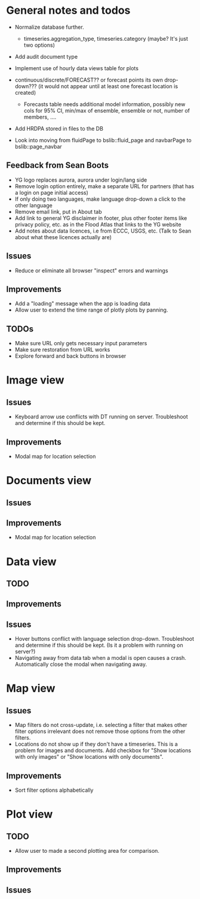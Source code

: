 # General notes and todos
- Normalize database further.
  - timeseries.aggregation_type, timeseries.category (maybe? It's just two options)
- Add audit document type
- Implement use of hourly data views table for plots
- continuous/discrete/FORECAST?? or forecast points its own drop-down??? (it would not appear until at least one forecast location is created)
  - Forecasts table needs additional model information, possibly new cols for 95% CI, min/max of ensemble, ensemble or not, number of members, ....
- Add HRDPA stored in files to the DB

- Look into moving from fluidPage to bslib::fluid_page and navbarPage to bslib::page_navbar

## Feedback from Sean Boots
- YG logo replaces aurora, aurora under login/lang side
- Remove login option entirely, make a separate URL for partners (that has a login on page initial access)
- If only doing two languages, make language drop-down a click to the other language
- Remove email link, put in About tab
- Add link to general YG disclaimer in footer, plus other footer items like privacy policy, etc. as in the Flood Atlas that links to the YG website
- Add notes about data licences, i.e from ECCC, USGS, etc. (Talk to Sean about what these licences actually are)


## Issues
- Reduce or eliminate all browser "inspect" errors and warnings
## Improvements
- Add a "loading" message when the app is loading data
- Allow user to extend the time range of plotly plots by panning.
## TODOs
- Make sure URL only gets necessary input parameters
- Make sure restoration from URL works
- Explore forward and back buttons in browser


# Image view
## Issues
- Keyboard arrow use conflicts with DT running on server. Troubleshoot and determine if this should be kept.
## Improvements
- Modal map for location selection


# Documents view
## Issues
## Improvements
- Modal map for location selection


# Data view
## TODO
## Improvements
## Issues
- Hover buttons conflict with language selection drop-down. Troubleshoot and determine if this should be kept. (Is it a problem with running on server?)
- Navigating away from data tab when a modal is open causes a crash. Automatically close the modal when navigating away.

# Map view
## Issues
- Map filters do not cross-update, i.e. selecting a filter that makes other filter options irrelevant does not remove those options from the other filters.
- Locations do not show up if they don't have a timeseries. This is a problem for images and documents. Add checkbox for "Show locations with only images" or "Show locations with only documents".
## Improvements
- Sort filter options alphabetically


# Plot view
## TODO
- Allow user to made a second plotting area for comparison.
## Improvements
## Issues

